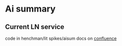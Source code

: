 # Ai summary

## Current LN service
code in henchman/lit spikes/aisum
docs on [confluence](https://confluence.lexisnexis.dev/display/HEN/Ai+Summary)


